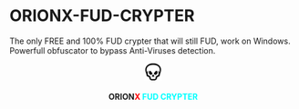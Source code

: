 # ORIONX-FUD-CRYPTER
The only FREE and 100% FUD crypter that will still FUD, work on Windows. Powerfull obfuscator to bypass Anti-Viruses detection.
<div class="center"><center><img src="https://github.com/hackerOrionX/ORIONX-FUD-CRYPTER/blob/main/images/skull.png" width="30"/></center></div>
<br>
<center><strong>ORION<font color="red">X</font> <font color="aqua">FUD CRYPTER</font></strong></center>



<style>
 .center {
  margin-left=auto;
  margin-right=auto;
  padding-top=10px;
 }
</style>
